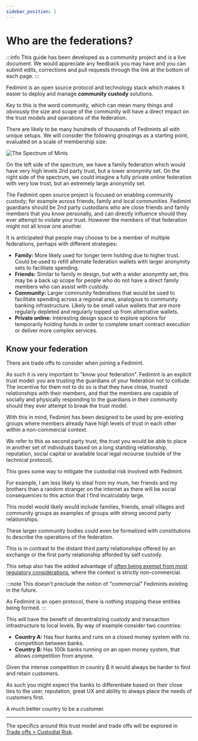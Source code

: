 ```yaml
---
sidebar_position: 2
---
```


# Who are the federations?

:::info
This guide has been developed as a community project and is a live document. We would appreciate any feedback you may have and you can submit edits, corrections and pull requests through the link at the bottom of each page.
:::

Fedimint is an open source protocol and technology stack which makes it easier to deploy and manage **community custody** solutions.

Key to this is the word community, which can mean many things and obviously the size and scope of the community will have a direct impact on the trust models and operations of the federation.

There are likely to be many hundreds of thousands of Fedimints all with unique setups. We will consider the following groupings as a starting point, evaluated on a scale of membership size:

<div style={{textAlign: 'center'}}>

![The Spectrum of Mints](/img/raw-figures/fm-community-scope.excalidraw.png)

</div>

On the left side of the spectrum, we have a family federation which would have very high levels 2nd party trust, but a lower anonymity set. On the right side of the spectrum, we could imagine a fully private online federation with very low trust, but an extremely large anonymity set.

The Fedimint open source project is focused on enabling community custody; for example across friends, family and local communities. Fedimint guardians should be 2nd party custodians who are close friends and family members that you know personally, and can directly influence should they ever attempt to violate your trust. However the members of that federation might not all know one another.

It is anticipated that people may choose to be a member of multiple federations, perhaps with different strategies:

- **Family:** More likely used for longer term holding due to higher trust. Could be used to refill alternate federation wallets with larger anonymity sets to facilitate spending.
- **Friends:** Similar to family in design, but with a wider anonymity set, this may be a back up scope for people who do not have a direct family members who can assist with custody.
- **Community:** Larger community federations that would be used to facilitate spending across a regional area, analogous to community banking infrastructure. Likely to be small value wallets that are more regularly depleted and regularly topped up from alternative wallets.
- **Private online:** Interesting design space to explore options for temporarily holding funds in order to complete smart contract execution or deliver more complex services.

## Know your federation

There are trade offs to consider when joining a Fedimint.

As such it is very important to "know your federation". Fedimint is an explicit trust model: you are trusting the guardians of your federation not to collude. The incentive for them not to do so is that they have close, trusted relationships with their members, and that the members are capable of socially and physically responding to the guardians in their community should they ever attempt to break the trust model.

With this in mind, Fedimint has been designed to be used by pre-existing groups where members already have high levels of trust in each other within a non-commercial context.

We refer to this as second party trust, the trust you would be able to place in another set of individuals based on a long standing relationship, reputation, social capital or available local legal recourse (outside of the technical protocol).

This goes some way to mitigate the custodial risk involved with Fedimint.

For example, I am less likely to steal from my mum, her friends and my brothers than a random stranger on the internet as there will be social consequences to this action that I find incalculably large.

This model would likely would include families, friends, small villages and community groups as examples of groups with strong second party relationships.

These larger community bodies could even be formalized with constitutions to describe the operations of the federation.

This is in contrast to the distant third party relationships offered by an exchange or the first party relationship afforded by self custody.

This setup also has the added advantage of [often being exempt from most regulatory considerations](../TradeOffs/RegulatoryRisk), where the context is strictly non-commercial.

:::note
This doesn't preclude the notion of "commercial" Fedimints existing in the future.

As Fedimint is an open protocol, there is nothing stopping these entities being formed.
:::

This will have the benefit of decentralizing custody and transaction infrastructure to local levels. By way of example consider two countries:

- **Country A:** Has four banks and runs on a closed money system with no competition between banks.
- **Country ₿:** Has 100k banks running on an open money system, that allows competition from anyone.

Given the intense competition in country ₿ it would always be harder to find and retain customers.

As such you might expect the banks to differentiate based on their close ties to the user, reputation, great UX and ability to always place the needs of customers first.

A much better country to be a customer.

---

The specifics around this trust model and trade offs will be explored in [Trade offs > Custodial Risk](../TradeOffs/NotYourKeys).
